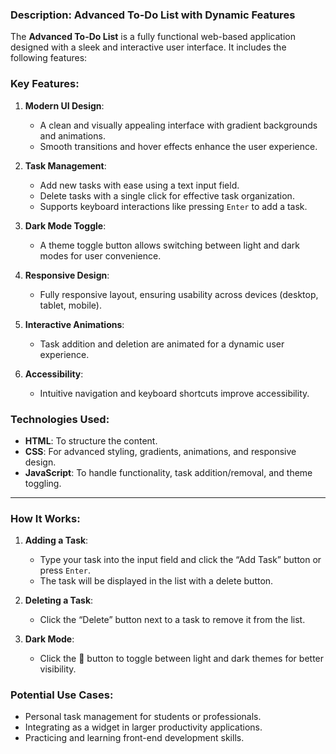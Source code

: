 ### Description: Advanced To-Do List with Dynamic Features

The **Advanced To-Do List** is a fully functional web-based application designed with a sleek and interactive user interface. It includes the following features:


### **Key Features**:
1. **Modern UI Design**:
   - A clean and visually appealing interface with gradient backgrounds and animations.
   - Smooth transitions and hover effects enhance the user experience.

2. **Task Management**:
   - Add new tasks with ease using a text input field.
   - Delete tasks with a single click for effective task organization.
   - Supports keyboard interactions like pressing `Enter` to add a task.

3. **Dark Mode Toggle**:
   - A theme toggle button allows switching between light and dark modes for user convenience.

4. **Responsive Design**:
   - Fully responsive layout, ensuring usability across devices (desktop, tablet, mobile).

5. **Interactive Animations**:
   - Task addition and deletion are animated for a dynamic user experience.

6. **Accessibility**:
   - Intuitive navigation and keyboard shortcuts improve accessibility.

### **Technologies Used**:
- **HTML**: To structure the content.
- **CSS**: For advanced styling, gradients, animations, and responsive design.
- **JavaScript**: To handle functionality, task addition/removal, and theme toggling.

---

### **How It Works**:
1. **Adding a Task**:
   - Type your task into the input field and click the “Add Task” button or press `Enter`.
   - The task will be displayed in the list with a delete button.

2. **Deleting a Task**:
   - Click the “Delete” button next to a task to remove it from the list.

3. **Dark Mode**:
   - Click the 🌙 button to toggle between light and dark themes for better visibility.

### **Potential Use Cases**:
- Personal task management for students or professionals.
- Integrating as a widget in larger productivity applications.
- Practicing and learning front-end development skills.


